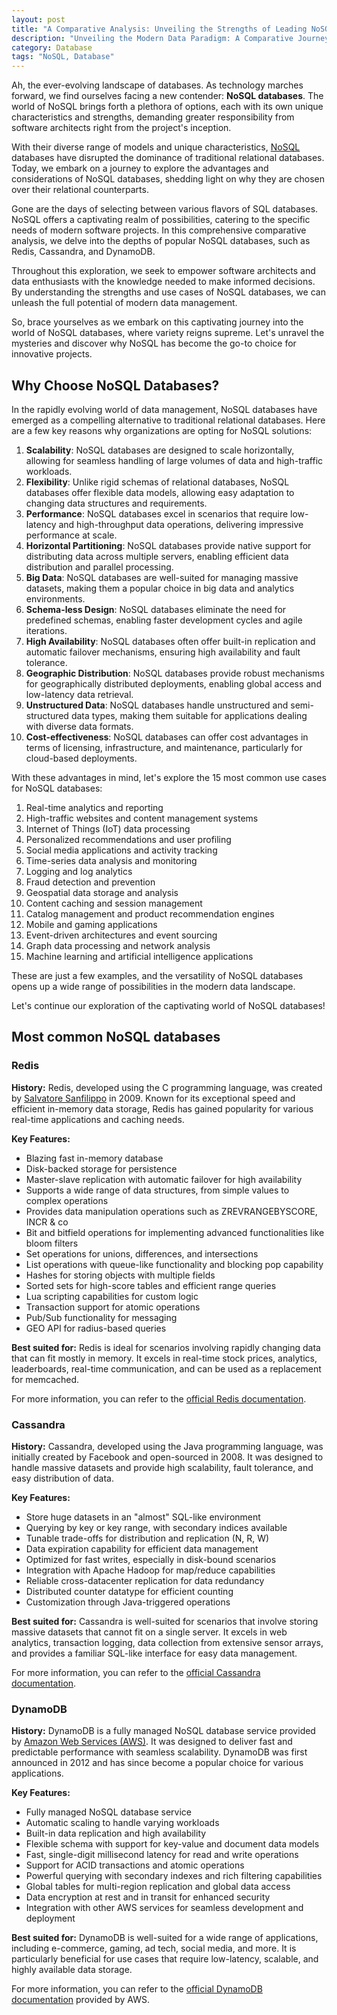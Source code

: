```yaml
---
layout: post
title: "A Comparative Analysis: Unveiling the Strengths of Leading NoSQL Databases"
description: "Unveiling the Modern Data Paradigm: A Comparative Journey into NoSQL Database Solutions."
category: Database
tags: "NoSQL, Database"
---
```


Ah, the ever-evolving landscape of databases. As technology marches forward, we find ourselves facing a new contender: **NoSQL 
databases**. The world of NoSQL brings forth a plethora of options, each with its own unique characteristics and strengths, 
demanding greater responsibility from software architects right from the project's inception.

With their diverse range of models and unique characteristics, [NoSQL][NoSQL] databases have disrupted 
the dominance of traditional relational databases. Today, we embark on a journey to explore 
the advantages and considerations of NoSQL databases, shedding light on why they are chosen 
over their relational counterparts.

Gone are the days of selecting between various flavors of SQL databases. NoSQL offers a 
captivating realm of possibilities, catering to the specific needs of modern software 
projects. In this comprehensive comparative analysis, we delve into the depths of popular 
NoSQL databases, such as Redis, Cassandra, and DynamoDB.

Throughout this exploration, we seek to empower software architects and data enthusiasts with 
the knowledge needed to make informed decisions. By understanding the strengths and use cases 
of NoSQL databases, we can unleash the full potential of modern data management.

So, brace yourselves as we embark on this captivating journey into the world of NoSQL 
databases, where variety reigns supreme. Let's unravel the mysteries and discover why NoSQL 
has become the go-to choice for innovative projects.

## Why Choose NoSQL Databases?

In the rapidly evolving world of data management, NoSQL databases have emerged as a compelling alternative to traditional relational databases.
Here are a few key reasons why organizations are opting for NoSQL solutions:

1. **Scalability**: NoSQL databases are designed to scale horizontally, allowing for seamless handling of large volumes of data and high-traffic workloads.
2. **Flexibility**: Unlike rigid schemas of relational databases, NoSQL databases offer flexible data models, allowing easy adaptation to changing data structures and requirements.
3. **Performance**: NoSQL databases excel in scenarios that require low-latency and high-throughput data operations, delivering impressive performance at scale.
4. **Horizontal Partitioning**: NoSQL databases provide native support for distributing data across multiple servers, enabling efficient data distribution and parallel processing.
5. **Big Data**: NoSQL databases are well-suited for managing massive datasets, making them a popular choice in big data and analytics environments.
6. **Schema-less Design**: NoSQL databases eliminate the need for predefined schemas, enabling faster development cycles and agile iterations.
7. **High Availability**: NoSQL databases often offer built-in replication and automatic failover mechanisms, ensuring high availability and fault tolerance.
8. **Geographic Distribution**: NoSQL databases provide robust mechanisms for geographically distributed deployments, enabling global access and low-latency data retrieval.
9. **Unstructured Data**: NoSQL databases handle unstructured and semi-structured data types, making them suitable for applications dealing with diverse data formats.
10. **Cost-effectiveness**: NoSQL databases can offer cost advantages in terms of licensing, infrastructure, and maintenance, particularly for cloud-based deployments.

<!--more-->

With these advantages in mind, let's explore the 15 most common use cases for NoSQL databases:

1. Real-time analytics and reporting
2. High-traffic websites and content management systems
3. Internet of Things (IoT) data processing
4. Personalized recommendations and user profiling
5. Social media applications and activity tracking
6. Time-series data analysis and monitoring
7. Logging and log analytics
8. Fraud detection and prevention
9. Geospatial data storage and analysis
10. Content caching and session management
11. Catalog management and product recommendation engines
12. Mobile and gaming applications
13. Event-driven architectures and event sourcing
14. Graph data processing and network analysis
15. Machine learning and artificial intelligence applications

These are just a few examples, and the versatility of NoSQL databases opens up a wide range of possibilities in the modern data landscape.

Let's continue our exploration of the captivating world of NoSQL databases!

[NoSQL]: https://en.wikipedia.org/wiki/NoSQL

## Most common NoSQL databases

### Redis

**History:**
Redis, developed using the C programming language, was created by [Salvatore Sanfilippo][1] in 2009. Known for its exceptional speed and efficient in-memory data storage, Redis has gained popularity for various real-time applications and caching needs.

**Key Features:**
- Blazing fast in-memory database
- Disk-backed storage for persistence
- Master-slave replication with automatic failover for high availability
- Supports a wide range of data structures, from simple values to complex operations
- Provides data manipulation operations such as ZREVRANGEBYSCORE, INCR & co
- Bit and bitfield operations for implementing advanced functionalities like bloom filters
- Set operations for unions, differences, and intersections
- List operations with queue-like functionality and blocking pop capability
- Hashes for storing objects with multiple fields
- Sorted sets for high-score tables and efficient range queries
- Lua scripting capabilities for custom logic
- Transaction support for atomic operations
- Pub/Sub functionality for messaging
- GEO API for radius-based queries

**Best suited for:**
Redis is ideal for scenarios involving rapidly changing data that can fit mostly in memory. It excels in real-time stock prices, analytics, leaderboards, real-time communication, and can be used as a replacement for memcached.

For more information, you can refer to the [official Redis documentation][2].

### Cassandra

**History:**
Cassandra, developed using the Java programming language, was initially created by Facebook and open-sourced in 2008. It was designed to handle massive datasets and provide high scalability, fault tolerance, and easy distribution of data.

**Key Features:**
- Store huge datasets in an "almost" SQL-like environment
- Querying by key or key range, with secondary indices available
- Tunable trade-offs for distribution and replication (N, R, W)
- Data expiration capability for efficient data management
- Optimized for fast writes, especially in disk-bound scenarios
- Integration with Apache Hadoop for map/reduce capabilities
- Reliable cross-datacenter replication for data redundancy
- Distributed counter datatype for efficient counting
- Customization through Java-triggered operations

**Best suited for:**
Cassandra is well-suited for scenarios that involve storing massive datasets that cannot fit on a single server. It excels in web analytics, transaction logging, data collection from extensive sensor arrays, and provides a familiar SQL-like interface for easy data management.

For more information, you can refer to the [official Cassandra documentation][3].

### DynamoDB

**History:**
DynamoDB is a fully managed NoSQL database service provided by [Amazon Web Services (AWS)][4]. It was designed to deliver 
fast and predictable performance with seamless scalability. DynamoDB was first announced in 2012 and has since become a 
popular choice for various applications.

**Key Features:**
- Fully managed NoSQL database service
- Automatic scaling to handle varying workloads
- Built-in data replication and high availability
- Flexible schema with support for key-value and document data models
- Fast, single-digit millisecond latency for read and write operations
- Support for ACID transactions and atomic operations
- Powerful querying with secondary indexes and rich filtering capabilities
- Global tables for multi-region replication and global data access
- Data encryption at rest and in transit for enhanced security
- Integration with other AWS services for seamless development and deployment

**Best suited for:**
DynamoDB is well-suited for a wide range of applications, including e-commerce, gaming, ad tech, social media, and more. 
It is particularly beneficial for use cases that require low-latency, scalable, and highly available data storage.

For more information, you can refer to the [official DynamoDB documentation][5] provided by AWS.


[1]: https://en.wikipedia.org/wiki/Salvatore_Sanfilippo
[2]: https://redis.io/documentation
[3]: https://cassandra.apache.org/doc/
[4]: https://aws.amazon.com/dynamodb/
[5]: https://docs.aws.amazon.com/amazondynamodb/latest/developerguide/Introduction.html
